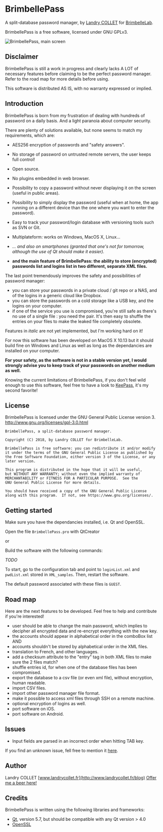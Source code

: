 # BrimbellePass

A split-database password manager, by [Landry COLLET](https://www.github.com/landrycollet) for [BrimbelleLab](https://www.github.com/brimbellelab).

BrimbellePass is a free software, licensed under GNU GPLv3.

![BrimbellePass, main screen](http://www.brimbellelab.com/brimbellepass/Screenshots/v1.0.0/mainScreen.png)


## Disclaimer

BrimbellePass is still a work in progress and clearly lacks A LOT of necessary features before claiming to be the
perfect password manager. Refer to the road map for more details before using.

This software is distributed AS IS, with no warranty expressed or implied.


## Introduction

BrimbellePass is born from my frustration of dealing with hundreds of password on a daily basis. And a light paranoia
about computer security.

There are plenty of solutions available, but none seems to match my requirements, which are:
- AES256 encryption of passwords and "safety answers".
- No storage of password on untrusted remote servers, the user keeps full control!
- Open source.
- No plugins embedded in web browser.
- Possibility to copy a password without never displaying it on the screen (useful in public areas).
- Possibility to simply display the password (useful when at home, the app running on a different device than the one
where you want to enter the password).
- Easy to track your password/login database with versioning tools such as SVN or Git.
- Multiplateform: works on Windows, MacOS X, Linux...
- *... and also on smartphones (granted that one's not for tomorrow, although the use of Qt should make it
easier).*

- **and the main feature of BrimbellePass: the ability to store (encrypted) passwords list and logins list in two
different, separate XML files.**

The last point tremendously improves the safety and possibilities of password manager:
- you can store your passwords in a private cloud / git repo or a NAS, and of the logins in a generic cloud like
Dropbox.
- you can store the passwords on a cold storage like a USB key, and the logins on your computer.
- if one of the service you use is compromised, you're still safe as there's no use of a single file : you need the
pair. It's then easy to shuffle the entries on your files to make the leaked file completely obsolete.

Features in *italic* are not yet implemented, but I'm working hard on it!

For now this software has been developed on MacOS X 10.13 but it should build fine on Windows and Linux as well as long
as the dependancies are installed on your computer.

**For your safety, as the software is not in a stable version yet, I would strongly advise you to keep track of your
passwords on another medium as well.**

Knowing the current limitations of BrimbellePass, if you don't feel wild enough to use this software, feel free to have
a look to [KeePass](http://keepass.info), it's my second favorite!

## License

BrimbellePass is licensed under the GNU General Public License version 3. http://www.gnu.org/licenses/gpl-3.0.html
```
BrimbellePass, a split-database password manager.

Copyright (C) 2018, by Landry COLLET for BrimbelleLab.

BrimbellePass is free software: you can redistribute it and/or modify
it under the terms of the GNU General Public License as published by
the Free Software Foundation, either version 3 of the License, or any
later version.

This program is distributed in the hope that it will be useful,
but WITHOUT ANY WARRANTY; without even the implied warranty of
MERCHANTABILITY or FITNESS FOR A PARTICULAR PURPOSE.  See the
GNU General Public License for more details.

You should have received a copy of the GNU General Public License
along with this program.  If not, see https://www.gnu.org/licenses/.
```


## Getting started

Make sure you have the dependancies installed, i.e. Qt and OpenSSL.

Open the file `BrimbellePass.pro` with QtCreator

or

Build the software with the following commands:

*TODO*

To start, go to the configuration tab and point to `loginList.xml` and `pwdList.xml` stored in `XML_samples`. Then,
restart the software.

The default password associated with these files is `GUEST`.


## Road map

Here are the next features to be developed. Feel free to help and contribute if you're interested!

- user should be able to change the main password, which implies to decipher all encrypted data and re-encrypt everything with the new key.
- the accounts should appear in alphabetical order in the comboBox list AND
- accounts shouldn't be stored by alphabetical order in the XML files.
- translation to French, and other languages.
- add a checksum attribute to the "entry" tag in both XML files to make sure the 2 files match?
- shuffle entries id, for when one of the database files has been compromised.
- export the database to a csv file (or even xml file), without encryption, human readable.
- import CSV files.
- import other password manager file format.
- make it possible to access xml files through SSH on a remote machine.
- optional encryption of logins as well.
- port software on iOS.
- port software on Android.


## Issues

- Input fields are parsed in an incorrect order when hitting TAB key.

If you find an unknown issue, fell free to mention it [here](https://github.com/brimbellelab/brimbellePass/issues).


## Author

Landry COLLET [www.landrycollet.fr](http://www.landrycollet.fr/blog)
[Offer me a beer here!](https://www.paypal.me/LandryCOLLET)


## Credits

BrimbellePass is written using the following libraries and frameworks:
- [Qt](https://www.qt.io), version 5.7, but should be compatible with any Qt version > 4.0
- [OpenSSL](https://www.openssl.org)
